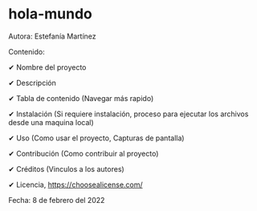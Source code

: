 # hola-mundo
Autora: Estefanía Martínez

Contenido:

✔ Nombre del proyecto

✔ Descripción

✔ Tabla de contenido (Navegar más rapido)

✔ Instalación (Si requiere instalación, proceso para ejecutar los archivos desde una maquina local)

✔ Uso (Como usar el proyecto, Capturas de pantalla)

✔ Contribución (Como contribuir al proyecto)

✔ Créditos (Vinculos a los autores)

✔ Licencia, https://choosealicense.com/


Fecha: 8 de febrero del 2022
